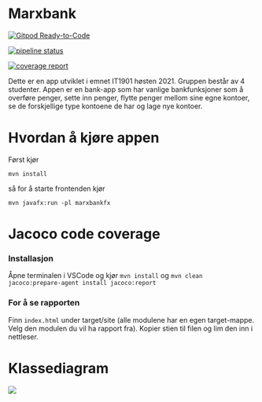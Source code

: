 # Marxbank

[![Gitpod Ready-to-Code](https://img.shields.io/badge/Gitpod-Ready--to--Code-blue?logo=gitpod)](https://gitpod.stud.ntnu.no/#https://gitlab.stud.idi.ntnu.no/it1901/groups-2021/gr2127/it1901-prosjekt)

[![pipeline status](https://gitlab.stud.idi.ntnu.no/it1901/groups-2021/gr2127/it1901-prosjekt/badges/43-legge-til-code-coverage-report-til-main-readme/pipeline.svg)](https://gitlab.stud.idi.ntnu.no/it1901/groups-2021/gr2127/it1901-prosjekt/-/commits/master)


[![coverage report](https://gitlab.stud.idi.ntnu.no/it1901/groups-2021/gr2127/it1901-prosjekt/badges/master/coverage.svg)](https://gitlab.stud.idi.ntnu.no/it1901/groups-2021/gr2127/it1901-prosjekt/-/commits/master) 

Dette er en app utviklet i emnet IT1901 høsten 2021. Gruppen består av 4 studenter. Appen er en bank-app som har vanlige bankfunksjoner som å overføre penger, sette inn penger, flytte penger mellom sine egne kontoer, se de forskjellige type kontoene de har og lage nye kontoer.

# Hvordan å kjøre appen

Først kjør

``` mvn install ```

så for å starte frontenden kjør

``` mvn javafx:run -pl marxbankfx ```

# Jacoco code coverage

### Installasjon

Åpne terminalen i VSCode og kjør ` mvn install ` og ` mvn clean jacoco:prepare-agent install jacoco:report `

### For å se rapporten

Finn ` index.html ` under target/site (alle modulene har en egen target-mappe. Velg den modulen du vil ha rapport fra). Kopier stien til filen og lim den inn i nettleser.

# Klassediagram 

![](diagrammer/marxBankUml.png)






